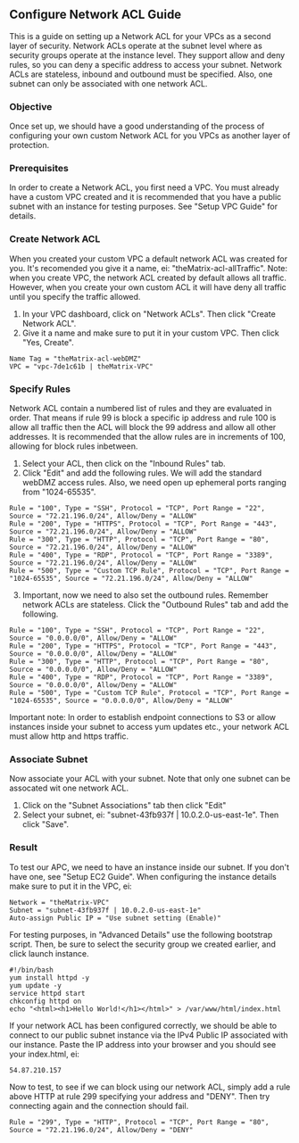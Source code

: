 ## Configure Network ACL Guide
This is a guide on setting up a Network ACL for your VPCs as a second layer of security. Network ACLs operate at the subnet level where as security groups operate at the instance level. They support allow and deny rules, so you can deny a specific address to access your subnet. Network ACLs are stateless, inbound and outbound must be specified. Also, one subnet can only be associated with one network ACL.

### Objective
Once set up, we should have a good understanding of the process of configuring your own custom Network ACL for you VPCs as another layer of protection. 

### Prerequisites
In order to create a Network ACL, you first need a VPC. You must already have a custom VPC created and it is recommended that you have a public subnet with an instance for testing purposes. See "Setup VPC Guide" for details. 

### Create Network ACL
When you created your custom VPC a default network ACL was created for you. It's recomended you give it a name, ei: "theMatrix-acl-allTraffic". Note: when you create VPC, the network ACL created by default allows all traffic. However, when you create your own custom ACL it will have deny all traffic until you specify the traffic allowed.

1. In your VPC dashboard, click on "Network ACLs". Then click "Create Network ACL".
2. Give it a name and make sure to put it in your custom VPC. Then click "Yes, Create".
```
Name Tag = "theMatrix-acl-webDMZ"
VPC = "vpc-7de1c61b | theMatrix-VPC"
```

### Specify Rules
Network ACL contain a numbered list of rules and they are evaluated in order. That means if rule 99 is block a specific ip address and rule 100 is allow all traffic then the ACL will block the 99 address and allow all other addresses. It is recommended that the allow rules are in increments of 100, allowing for block rules inbetween. 

1. Select your ACL, then click on the "Inbound Rules" tab.
2. Click "Edit" and add the following rules. We will add the standard webDMZ access rules. Also, we need open up ephemeral ports ranging from "1024-65535".
```
Rule = "100", Type = "SSH", Protocol = "TCP", Port Range = "22", Source = "72.21.196.0/24", Allow/Deny = "ALLOW"
Rule = "200", Type = "HTTPS", Protocol = "TCP", Port Range = "443", Source = "72.21.196.0/24", Allow/Deny = "ALLOW"
Rule = "300", Type = "HTTP", Protocol = "TCP", Port Range = "80", Source = "72.21.196.0/24", Allow/Deny = "ALLOW"
Rule = "400", Type = "RDP", Protocol = "TCP", Port Range = "3389", Source = "72.21.196.0/24", Allow/Deny = "ALLOW"
Rule = "500", Type = "Custom TCP Rule", Protocol = "TCP", Port Range = "1024-65535", Source = "72.21.196.0/24", Allow/Deny = "ALLOW"
```
3. Important, now we need to also set the outbound rules. Remember network ACLs are stateless. Click the "Outbound Rules" tab and add the following. 
```
Rule = "100", Type = "SSH", Protocol = "TCP", Port Range = "22", Source = "0.0.0.0/0", Allow/Deny = "ALLOW"
Rule = "200", Type = "HTTPS", Protocol = "TCP", Port Range = "443", Source = "0.0.0.0/0", Allow/Deny = "ALLOW"
Rule = "300", Type = "HTTP", Protocol = "TCP", Port Range = "80", Source = "0.0.0.0/0", Allow/Deny = "ALLOW"
Rule = "400", Type = "RDP", Protocol = "TCP", Port Range = "3389", Source = "0.0.0.0/0", Allow/Deny = "ALLOW"
Rule = "500", Type = "Custom TCP Rule", Protocol = "TCP", Port Range = "1024-65535", Source = "0.0.0.0/0", Allow/Deny = "ALLOW"
```

Important note: In order to establish endpoint connections to S3 or allow instances inside your subnet to access yum updates etc., your network ACL must allow http and https traffic. 

### Associate Subnet
Now associate your ACL with your subnet. Note that only one subnet can be assocated wit one network ACL.

1. Click on the "Subnet Associations" tab then click "Edit"
2. Select your subnet, ei: "subnet-43fb937f | 10.0.2.0-us-east-1e". Then click "Save".

### Result
To test our APC, we need to have an instance inside our subnet. If you don't have one, see "Setup EC2 Guide". When configuring the instance details make sure to put it in the VPC, ei:
```
Network = "theMatrix-VPC"
Subnet = "subnet-43fb937f | 10.0.2.0-us-east-1e"
Auto-assign Public IP = "Use subnet setting (Enable)"
```
For testing purposes, in "Advanced Details" use the following bootstrap script. Then, be sure to select the security group we created earlier, and click launch instance. 
```
#!/bin/bash
yum install httpd -y
yum update -y
service httpd start
chkconfig httpd on
echo "<html><h1>Hello World!</h1></html>" > /var/www/html/index.html
```

If your network ACL has been configured correctly, we should be able to connect to our public subnet instance via the IPv4 Public IP associated with our instance. Paste the IP address into your browser and you should see your index.html, ei:
```
54.87.210.157
```
Now to test, to see if we can block using our network ACL, simply add a rule above HTTP at rule 299 specifying your address and "DENY". Then try connecting again and the connection should fail.
```
Rule = "299", Type = "HTTP", Protocol = "TCP", Port Range = "80", Source = "72.21.196.0/24", Allow/Deny = "DENY"
```